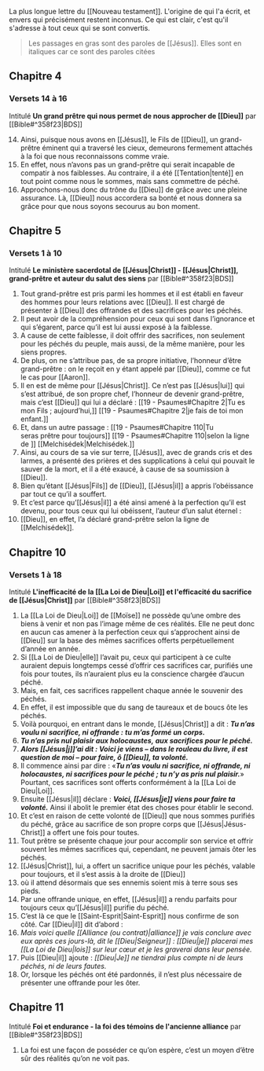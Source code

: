 La plus longue lettre du [[Nouveau testament]].
L'origine de qui l'a écrit, et envers qui précisément restent inconnus. Ce qui est clair, c'est qu'il s'adresse à tout ceux qui se sont convertis. 

> Les passages en gras sont des paroles de [[Jésus]]. Elles sont en italiques car ce sont des paroles citées

## Chapitre 4
### Versets 14 à 16
Intitulé **Un grand prêtre qui nous permet de nous approcher de [[Dieu]]** par [[Bible#^358f23|BDS]]

14) Ainsi, puisque nous avons en [[Jésus]], le Fils de [[Dieu]], un grand-prêtre éminent qui a traversé les cieux, demeurons fermement attachés à la foi que nous reconnaissons comme vraie.
15) En effet, nous n’avons pas un grand-prêtre qui serait incapable de compatir à nos faiblesses. Au contraire, il a été [[Tentation|tenté]] en tout point comme nous le sommes, mais sans commettre de péché.
16) Approchons-nous donc du trône du [[Dieu]] de grâce avec une pleine assurance. Là, [[Dieu]] nous accordera sa bonté et nous donnera sa grâce pour que nous soyons secourus au bon moment.
## Chapitre 5
### Versets 1 à 10
Intitulé **Le ministère sacerdotal de [[Jésus|Christ]] - [[Jésus|Christ]], grand-prêtre et auteur du salut des siens** par [[Bible#^358f23|BDS]]

1) Tout grand-prêtre est pris parmi les hommes et il est établi en faveur des hommes pour leurs relations avec [[Dieu]]. Il est chargé de présenter à [[Dieu]] des offrandes et des sacrifices pour les péchés.
2) Il peut avoir de la compréhension pour ceux qui sont dans l’ignorance et qui s’égarent, parce qu’il est lui aussi exposé à la faiblesse.
3) A cause de cette faiblesse, il doit offrir des sacrifices, non seulement pour les péchés du peuple, mais aussi, de la même manière, pour les siens propres.
4) De plus, on ne s’attribue pas, de sa propre initiative, l’honneur d’être grand-prêtre : on le reçoit en y étant appelé par [[Dieu]], comme ce fut le cas pour [[Aaron]].
5) Il en est de même pour [[Jésus|Christ]]. Ce n’est pas [[Jésus|lui]] qui s’est attribué, de son propre chef, l’honneur de devenir grand-prêtre, mais c’est [[Dieu]] qui lui a déclaré :
   [[19 - Psaumes#Chapitre 2|Tu es mon Fils ; aujourd’hui,]]
   [[19 - Psaumes#Chapitre 2|je fais de toi mon enfant.]]
6) Et, dans un autre passage :
   [[19 - Psaumes#Chapitre 110|Tu seras prêtre pour toujours]]
   [[19 - Psaumes#Chapitre 110|selon la ligne de ]] [[Melchisédek|Melchisédek.]]
7) Ainsi, au cours de sa vie sur terre, [[Jésus]], avec de grands cris et des larmes, a présenté des prières et des supplications à celui qui pouvait le sauver de la mort, et il a été exaucé, à cause de sa soumission à [[Dieu]].
8) Bien qu’étant [[Jésus|Fils]] de [[Dieu]], [[Jésus|il]] a appris l’obéissance par tout ce qu’il a souffert.
9) Et c’est parce qu’[[Jésus|il]] a été ainsi amené à la perfection qu’il est devenu, pour tous ceux qui lui obéissent, l’auteur d’un salut éternel :
10) [[Dieu]], en effet, l’a déclaré grand-prêtre selon la ligne de [[Melchisédek]].
## Chapitre 10
### Versets 1 à 18
Intitulé **L'inefficacité de la [[La Loi de Dieu|Loi]] et l'efficacité du sacrifice de [[Jésus|Christ]]** par [[Bible#^358f23|BDS]]

1) La [[La Loi de Dieu|Loi]] de [[Moïse]] ne possède qu’une ombre des biens à venir et non pas l’image même de ces réalités. Elle ne peut donc en aucun cas amener à la perfection ceux qui s’approchent ainsi de [[Dieu]] sur la base des mêmes sacrifices offerts perpétuellement d’année en année.
2) Si [[La Loi de Dieu|elle]] l’avait pu, ceux qui participent à ce culte auraient depuis longtemps cessé d’offrir ces sacrifices car, purifiés une fois pour toutes, ils n’auraient plus eu la conscience chargée d’aucun péché.
3) Mais, en fait, ces sacrifices rappellent chaque année le souvenir des péchés.
4) En effet, il est impossible que du sang de taureaux et de boucs ôte les péchés.
5) Voilà pourquoi, en entrant dans le monde, [[Jésus|Christ]] a dit :
	***Tu n’as voulu ni sacrifice, ni offrande :***
	***tu m’as formé un corps.***
6) ***Tu n’as pris nul plaisir aux holocaustes, aux sacrifices pour le péché.***
7) ***Alors [[Jésus|j]]’ai dit : Voici je viens
	– dans le rouleau du livre, il est question de moi –
	pour faire, ô [[Dieu]], ta volonté.***
8) Il commence ainsi par dire : «***Tu n’as voulu ni sacrifice, ni offrande, ni holocaustes, ni sacrifices pour le péché ; tu n’y as pris nul plaisir.***» Pourtant, ces sacrifices sont offerts conformément à la [[La Loi de Dieu|Loi]].
9) Ensuite [[Jésus|il]] déclare : ***Voici, [[Jésus|je]] viens pour faire ta volonté.*** Ainsi il abolit le premier état des choses pour établir le second.
10) Et c’est en raison de cette volonté de [[Dieu]] que nous sommes purifiés du péché, grâce au sacrifice de son propre corps que [[Jésus|Jésus-Christ]] a offert une fois pour toutes.
11) Tout prêtre se présente chaque jour pour accomplir son service et offrir souvent les mêmes sacrifices qui, cependant, ne peuvent jamais ôter les péchés.
12) [[Jésus|Christ]], lui, a offert un sacrifice unique pour les péchés, valable pour toujours, et il s’est assis à la droite de [[Dieu]]
13) où il attend désormais que ses ennemis soient mis à terre sous ses pieds.
14) Par une offrande unique, en effet, [[Jésus|il]] a rendu parfaits pour toujours ceux qu’[[Jésus|il]] purifie du péché.
15) C’est là ce que le [[Saint-Esprit|Saint-Esprit]] nous confirme de son côté. Car [[Dieu|il]] dit d’abord :
16) *Mais voici quelle [[Alliance (ou contrat)|alliance]] je vais conclure avec eux après ces jours-là,
    dit le [[Dieu|Seigneur]] :
    [[Dieu|je]] placerai mes [[La Loi de Dieu|lois]] sur leur cœur et je les graverai dans leur pensée.*
17) Puis [[Dieu|il]] ajoute :
    *[[Dieu|Je]] ne tiendrai plus compte ni de leurs péchés, ni de leurs fautes.*
18) Or, lorsque les péchés ont été pardonnés, il n’est plus nécessaire de présenter une offrande pour les ôter.
## Chapitre 11
Intitulé **Foi et endurance - la foi des témoins de l'ancienne alliance** par [[Bible#^358f23|BDS]]

1) La foi est une façon de posséder ce qu’on espère, c’est un moyen d’être sûr des réalités qu’on ne voit pas.